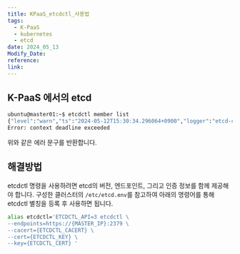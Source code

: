 ```yaml
---
title: KPaaS_etcdctl_사용법
tags:
  - K-PaaS
  - kubernetes
  - etcd
date: 2024_05_13
Modify_Date: 
reference: 
link:
---
```

## K-PaaS 에서의 etcd

```bash
ubuntu@master01:~$ etcdctl member list  
{"level":"warn","ts":"2024-05-12T15:30:34.296064+0900","logger":"etcd-client","caller":"v3@v3.5.10/retry_interceptor.go:62","msg":"retrying of unary invoker failed","target":"etcd-endpoints://0xc0000d4700/127.0.0.1:2379","attempt":0,"error":"rpc error: code = DeadlineExceeded desc = latest balancer error: last connection error: connection error: desc = \"error reading server preface: read tcp 127.0.0.1:38778->127.0.0.1:2379: read: connection reset by peer\""}  
Error: context deadline exceeded
```

위와 같은 에러 문구를 반환합니다.

## 해결방법

etcdctl 명령을 사용하려면 etcd의 버전, 엔드포인트, 그리고 인증 정보를 함께 제공해야 합니다.
구성한 클러스터의 `/etc/etcd.env`를 참고하여 아래의 명령어를 통해 etcdctl 별칭을 등록 후 사용하면 됩니다.

```bash
alias etcdctl='ETCDCTL_API=3 etcdctl \
--endpoints=https://{MASTER_IP}:2379 \
--cacert={ETCDCTL_CACERT} \
--cert={ETCDCTL_KEY} \
--key={ETCDCTL_CERT} '
```